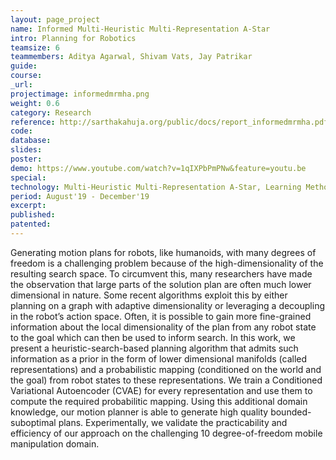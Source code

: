 ```yaml
---
layout: page_project
name: Informed Multi-Heuristic Multi-Representation A-Star
intro: Planning for Robotics
teamsize: 6
teammembers: Aditya Agarwal, Shivam Vats, Jay Patrikar
guide:
course:
_url: 
projectimage: informedmrmha.png
weight: 0.6
category: Research
reference: http://sarthakahuja.org/public/docs/report_informedmrmha.pdf
code:
database: 
slides: 
poster: 
demo: https://www.youtube.com/watch?v=1qIXPbPmPNw&feature=youtu.be
special:
technology: Multi-Heuristic Multi-Representation A-Star, Learning Methods for Planning, Conditional Variational Auto-Encoders
period: August'19 - December'19
excerpt:
published:
patented: 
---
```

Generating motion plans for robots, like humanoids, with many degrees of freedom is a challenging
problem because of the high-dimensionality of the resulting search space. To circumvent this, many researchers have made the observation that large parts of the solution plan are often much lower dimensional in nature. Some recent algorithms exploit this by either planning on a graph with adaptive dimensionality or leveraging a decoupling in the robot’s action space. Often, it is possible to gain more fine-grained information about the local dimensionality of the plan from any robot state to the goal which can then be used to inform search. In this work, we present a heuristic-search-based planning algorithm that admits such information as a prior in the form of lower dimensional manifolds (called representations) and a probabilistic mapping (conditioned on the world and the goal) from robot states to these representations. We train a Conditioned Variational Autoencoder (CVAE) for every representation and use them to compute the required probabilitic mapping. Using this additional domain knowledge, our motion planner is able to generate high quality bounded-suboptimal plans. Experimentally, we validate the practicability and efficiency of our approach on the challenging 10 degree-of-freedom mobile manipulation domain.